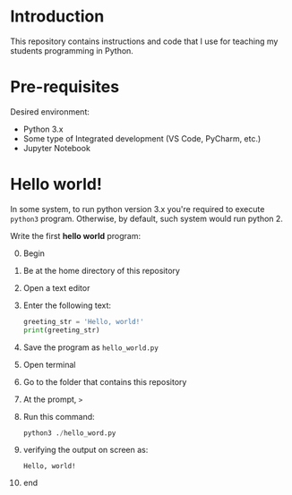 # Introduction
This repository contains instructions and code that I use for teaching
my students programming in Python.

# Pre-requisites
Desired environment:
- Python 3.x
- Some type of Integrated development (VS Code, PyCharm, etc.)
- Jupyter Notebook

# Hello world!
In some system, to run python version 3.x you're required to execute `python3` 
program. Otherwise, by default, such system would run python 2.

Write the first **hello world** program:

0. Begin
1. Be at the home directory of this repository
2. Open a text editor
3. Enter the following text:

    ```python
    greeting_str = 'Hello, world!'
    print(greeting_str)
    ```
   
4. Save the program as `hello_world.py`
5. Open terminal
6. Go to the folder that contains this repository
7. At the prompt, `>`
8. Run this command:

    ```python
    python3 ./hello_word.py
    ```
9. verifying the output on screen as:
    ```
    Hello, world!
    ```
10. end

